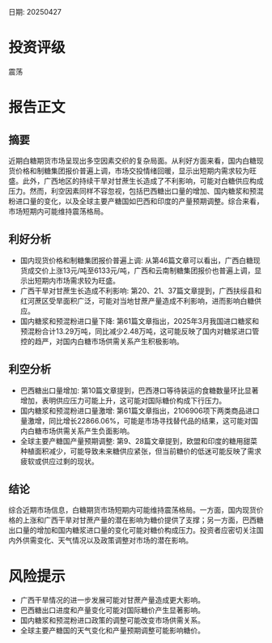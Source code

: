 
日期: 20250427

# 投资评级

震荡

# 报告正文

## 摘要

近期白糖期货市场呈现出多空因素交织的复杂局面。从利好方面来看，国内白糖现货价格和制糖集团报价普遍上调，市场交投情绪回暖，显示出短期内需求较为旺盛。此外，广西地区的持续干旱对甘蔗生长造成了不利影响，可能对白糖供应构成压力。然而，利空因素同样不容忽视，包括巴西糖出口量的增加、国内糖浆和预混粉进口量的变化，以及全球主要产糖国如巴西和印度的产量预期调整。综合来看，市场短期内可能维持震荡格局。

## 利好分析

* 国内现货价格和制糖集团报价普遍上调: 从第46篇文章可以看出，广西白糖现货成交价上涨13元/吨至6133元/吨，广西和云南制糖集团报价也普遍上调，显示出短期内市场需求较为旺盛。
* 广西干旱对甘蔗生长造成不利影响: 第20、21、37篇文章提到，广西扶绥县和红河蔗区受旱面积广泛，可能对当地甘蔗产量造成不利影响，进而影响白糖供应。
* 国内糖浆和预混粉进口量下降: 第61篇文章指出，2025年3月我国进口糖浆和预混粉合计13.29万吨，同比减少2.48万吨，这可能反映了国内对糖浆进口管控的趋严，对国内白糖市场供需关系产生积极影响。

## 利空分析

* 巴西糖出口量增加: 第10篇文章提到，巴西港口等待装运的食糖数量环比显著增加，表明供应压力可能上升，这可能对国际糖价构成下行压力。
* 国内糖浆和预混粉进口量激增: 第61篇文章指出，2106906项下两类商品进口量激增，同比增长22866.06%，可能是市场寻找替代品的结果，这可能对国内白糖市场供需关系产生负面影响。
* 全球主要产糖国产量预期调整: 第9、28篇文章提到，欧盟和印度的糖用甜菜种植面积减少，可能导致未来糖供应紧张，但当前糖价的低迷可能反映了需求疲软或供应过剩的现状。

## 结论

综合近期市场信息，白糖期货市场短期内可能维持震荡格局。一方面，国内现货价格的上涨和广西干旱对甘蔗产量的潜在影响为糖价提供了支撑；另一方面，巴西糖出口量的增加和国内糖浆进口量的变化可能对糖价构成压力。投资者应密切关注国内外供需变化、天气情况以及政策调整对市场的潜在影响。

# 风险提示

* 广西干旱情况的进一步发展可能对甘蔗产量造成更大影响。
* 巴西糖出口进度和产量变化可能对国际糖价产生显著影响。
* 国内糖浆和预混粉进口政策的调整可能改变市场供需关系。
* 全球主要产糖国的天气变化和产量预期调整可能影响糖价。
